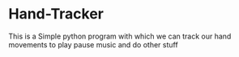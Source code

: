# Hand-Tracker
This is a Simple python program with which we can track our hand movements to play pause music and do other stuff
